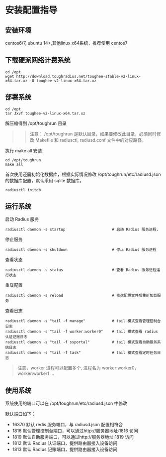 # 安装配置指导

## 安装环境

centos6/7, ubuntu 14+,其他linux x64系统，推荐使用 centos7

## 下载硬派网络计费系统

    cd /opt
    wget http://download.toughradius.net/toughee-stable-v2-linux-x64.tar.xz -O toughee-v2-linux-x64.tar.xz

## 部署系统

    cd /opt
    tar Jxvf toughee-v2-linux-x64.tar.xz

解压缩得到 /opt/toughrun 目录

>> 注意： /opt/toughrun 是默认目录，如果要修改此目录，必须同时修改 Makefile 和 radiusctl, radiusd.conf 文件中的对应路径。

执行 make all 安装

    cd /opt/toughrun 
    make all

首次使用还需初始化数据库，根据实际情况修改 /opt/toughrun/etc/radiusd.json 的数据库配置，默认采用 sqlite 数据库。

    radiusctl initdb

##  运行系统

启动 Radius 服务

    radiusctl daemon -s startup                     # 启动 Radius 服务进程，

停止服务

    radiusctl daemon -s shutdown                    # 停止 Radius 服务进程

查看状态

    radiusctl daemon -s status                      # 查看 Radius 服务进程运行状态

重载配置

    radiusctl daemon -s reload                      # 修改配置文件后重新加载服务

查看日志

    radiusctl daemon -s "tail -f manage"            # tail 模式查看管理控制台日志
    radiusctl daemon -s "tail -f worker:worker0"    # tail 模式查看 radius 认证记账日志
    radiusctl daemon -s "tail -f ssportal"          # tail 模式查看自助服务系统日志
    radiusctl daemon -s "tail -f task"              # tail 模式查看定时任务日志

> 注意，worker 进程可以配置多个, 进程名为 worker:worker0， worker:worker1 ...

## 使用系统

系统使用的端口可以在 /opt/toughrun/etc/radiusd.json 中修改

默认端口如下：

- 16370 默认 redis 服务端口，与 radiusd.json 配置相符合
- 1816  默认管理控制台端口，可以通过http://服务器地址:1816 访问 
- 1819  默认自助服务端口，可以通过http://服务器地址:1819 访问 
- 1812  默认 Radius 认证端口，提供路由器接入设备访问
- 1813  默认 Radius 记账端口，提供路由器接入设备访问


